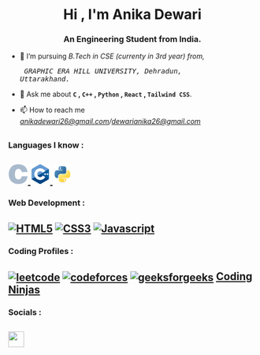 <h1 align="center">Hi , I'm Anika Dewari</h1>
<h3 align="center">An Engineering Student from <b>India</b>.</h3>

- 🌱 I’m pursuing *B.Tech in CSE (currenty in 3rd year) from,<br><pre> GRAPHIC ERA HILL UNIVERSITY, Dehradun, Uttarakhand.*</pre>

- 💬 Ask me about  **`C` , `C++` , `Python` , `React` , `Tailwind CSS`**.

- 📫 How to reach me *anikadewari26@gmail.com/dewarianika26@gmail.com*


<h2></h2>
<h3>Languages I know :</h3>
<h2>
  <p align="left"> <a href="https://www.cprogramming.com/" target="_blank"> <img src="https://raw.githubusercontent.com/devicons/devicon/master/icons/c/c-original.svg" alt="c" width="40" height="40"/> </a> 
  <a href="https://www.w3schools.com/cpp/" target="_blank"> <img src="https://raw.githubusercontent.com/devicons/devicon/master/icons/cplusplus/cplusplus-original.svg" alt="cplusplus" width="40" height="40"/> </a>   
  <a href="https://www.python.org" target="_blank"> <img src="https://raw.githubusercontent.com/devicons/devicon/master/icons/python/python-original.svg" alt="python" width="40" height="40"/> </a>   
</p>
</h2>
<h3>Web Development :</h3>
<h2>
  <a href="https://developer.mozilla.org/en-US/docs/Glossary/HTML5" target="_blank" rel="noreferrer"><img src="https://raw.githubusercontent.com/danielcranney/readme-generator/main/public/icons/skills/html5-colored.svg" width="40" height="40" alt="HTML5" /></a> 
  <a href="https://www.w3.org/TR/CSS/#css" target="_blank" rel="noreferrer"><img src="https://raw.githubusercontent.com/danielcranney/readme-generator/main/public/icons/skills/css3-colored.svg" width="40" height="40" alt="CSS3" /></a> 
  <a href="https://developer.mozilla.org/en-US/docs/Web/JavaScript" target="_blank" rel="noreferrer"><img src="https://raw.githubusercontent.com/danielcranney/readme-generator/main/public/icons/skills/javascript-colored.svg" width="40" height="40" alt="Javascript" />
  </a>
</p>
</h2>
<h3>Coding Profiles :</h3> 
<h2>  
<a href="https://leetcode.com/u/anikadewari26/" target="_blank" rel="noreferrer"><img align="center" src="https://raw.githubusercontent.com/rahuldkjain/github-profile-readme-generator/master/src/images/icons/Social/leet-code.svg" alt="leetcode" height="30" width="40" /></a>
<a href="https://codeforces.com/profile/anikadewari/" target="_blank" rel="noreferrer"><img align="center" src="https://raw.githubusercontent.com/rahuldkjain/github-profile-readme-generator/master/src/images/icons/Social/codeforces.svg" alt="codeforces" height="30" width="40" /></a>
<a href="https://www.geeksforgeeks.org/user/anikadewrf9/" target="blank"><img align="center" src="https://raw.githubusercontent.com/rahuldkjain/github-profile-readme-generator/master/src/images/icons/Social/geeks-for-geeks.svg" alt="geeksforgeeks" height="30" width="40" /></a>
<a href="https://www.naukri.com/code360/profile/anika26" target="_blank" rel="noreferrer">Coding Ninjas</a>
  </h2>

<h3>Socials :</h3>
<h2>
<a href="https://www.linkedin.com/in/anika-dewari/" target= "_blank" rel="noreferrer"><img src="https://raw.githubusercontent.com/danielcranney/readme-generator/main/public/icons/socials/linkedin.svg" width="32" height="32" /></a></p>
</h2>

